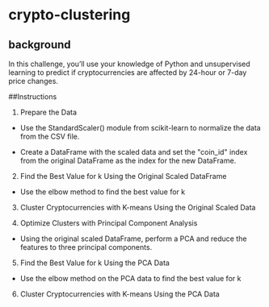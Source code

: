 # crypto-clustering
## background
In this challenge, you’ll use your knowledge of Python and unsupervised learning to predict if cryptocurrencies are affected by 24-hour or 7-day price changes.

##Instructions
1. Prepare the Data
  - Use the StandardScaler() module from scikit-learn to normalize the data from the CSV file.

  - Create a DataFrame with the scaled data and set the "coin_id" index from the original DataFrame as the index for the new DataFrame.

2. Find the Best Value for k Using the Original Scaled DataFrame
  - Use the elbow method to find the best value for k

3. Cluster Cryptocurrencies with K-means Using the Original Scaled Data

4. Optimize Clusters with Principal Component Analysis
  - Using the original scaled DataFrame, perform a PCA and reduce the features to three principal components.

5. Find the Best Value for k Using the PCA Data
  - Use the elbow method on the PCA data to find the best value for k

6. Cluster Cryptocurrencies with K-means Using the PCA Data
